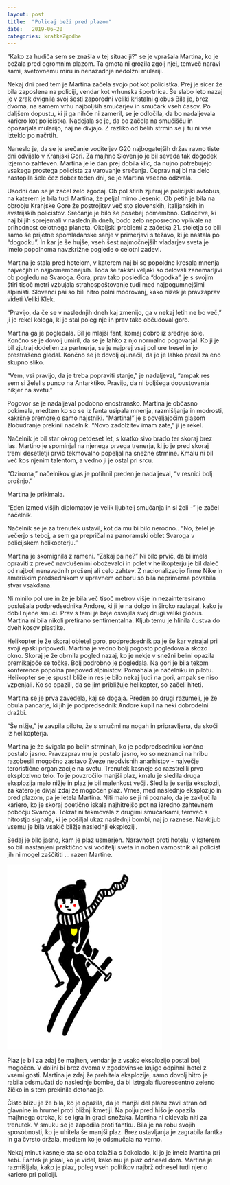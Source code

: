 ```yaml
---
layout: post
title:  "Policaj beži pred plazom"
date:   2019-06-20
categories: kratkeZgodbe
---
```

“Kako za hudiča sem se znašla v tej situaciji?” se je vprašala Martina, ko je bežala pred ogromnim plazom. Ta gmota ni grozila zgolj njej, temveč naravi sami, svetovnemu miru in nenazadnje nedolžni mulariji.

Nekaj dni pred tem je Martina začela svojo pot kot policistka. Prej je sicer že bila zaposlena na policiji, vendar kot vrhunska športnica. Še slabo leto nazaj je v zrak dvignila svoj šesti zaporedni veliki kristalni globus Bila je, brez dvoma, na samem vrhu najboljših smučarjev in smučark vseh časov. Po daljšem dopustu, ki ji ga nihče ni zameril, se je odločila, da bo nadaljevala kariero kot policistka. Nadejala se je, da bo začela na smučišču in opozarjala mularijo, naj ne divjajo. Z razliko od belih strmin se ji tu ni vse izteklo po načrtih.

Naneslo je, da se je srečanje voditeljev G20 najbogatejših držav ravno tiste dni odvijalo v Kranjski Gori. Za majhno Slovenijo je bil seveda tak dogodek izjemno zahteven. Martina je le dan prej dobila klic, da nujno potrebujejo vsakega prostega policista za varovanje srečanja. Čeprav naj bi na delo nastopila šele čez dober teden dni,  se je Martina vseeno odzvala. 

Usodni dan se je začel zelo zgodaj. Ob pol štirih zjutraj je policijski avtobus, na katerem je bila tudi Martina, že peljal mimo Jesenic. Ob petih je bila na obrobju Kranjske Gore že postrojitev več sto slovenskih, italijanskih in avstrijskih policistov. Srečanje je bilo še posebej pomembno. Odločitve, ki naj bi jih sprejemali v naslednjih dneh, bodo zelo neposredno vplivale na prihodnost celotnega planeta. Okoljski problemi z začetka 21. stoletja so bili samo še prijetne spomladanske sanje v primerjavi s težavo, ki je nastala po “dogodku”. In kar je še hujše, vseh šest najmočnejših vladarjev sveta je imelo popolnoma navzkrižne poglede o celotni zadevi.

Martina je stala pred hotelom, v katerem naj bi se popoldne kresala mnenja največjih in najpomembnejših. Toda še takšni veljaki so delovali zanemarljivi ob pogledu na Svaroga. Gora, prav tako posledica “dogodka”, je s svojim štiri tisoč metri vzbujala strahospoštovanje tudi med najpogumnejšimi alpinisti. Slovenci pai so bili hitro polni modrovanj, kako nizek je pravzaprav videti Veliki Klek.

“Pravijo, da če se v naslednjih dneh kaj zmenijo, ga v nekaj letih ne bo več,” ji je rekel kolega, ki je stal poleg nje in prav tako občudoval goro.

Martina ga je pogledala. Bil je mlajši fant, komaj dobro iz srednje šole. Končno se je dovolj umiril, da se je lahko z njo normalno pogovarjal. Ko ji je bil zjutraj dodeljen za partnerja, se je najprej vsaj pol ure tresel in jo prestrašeno gledal. Končno se je dovolj ojunačil, da jo je lahko prosil za eno skupno sliko.

“Vem, vsi pravijo, da je treba popraviti stanje,” je nadaljeval, “ampak res sem si želel s punco na Antarktiko. Pravijo, da ni boljšega dopustovanja nikjer na svetu.”

Pogovor se je nadaljeval podobno enostransko. Martina je občasno pokimala, medtem ko so se iz fanta usipala mnenja, razmišljanja in modrosti, kakršne premorejo samo najstniki.
“Martina!” je s poveljajočim glasom žlobudranje prekinil načelnik. “Novo zadolžitev imam zate,” ji je rekel. 

Načelnik je bil star okrog petdeset let, s kratko sivo brado ter skoraj brez las. Martino je spominjal na njenega prvega trenerja, ki jo je pred skoraj tremi desetletji prvič tekmovalno popeljal na snežne strmine. Kmalu ni bil več kos njenim talentom, a vedno ji je ostal pri srcu.

“Oziroma,” načelnikov glas je potihnil preden je nadaljeval, “v resnici bolj prošnjo.”

Martina je prikimala.

“Eden izmed višjih diplomatov je velik ljubitelj smučanja in si želi -” je začel načelnik.

Načelnik se je za trenutek ustavil, kot da mu bi bilo nerodno.. “No, želel je večerjo s teboj, a sem ga prepričal na panoramski oblet Svaroga v policijskem helikopterju.”

Martina je skomignila z rameni. “Zakaj pa ne?” Ni bilo prvič, da bi imela opraviti z preveč navdušenimi oboževalci in polet v helikopterju je bil daleč od najbolj nenavadnih prošenj ali celo zahtev. Z nacionalizacijo firme Nike in ameriškim predsednikom v upravnem odboru so bila neprimerna povabila stvar vsakdana.

Ni minilo pol ure in že je bila več tisoč metrov višje in nezainteresirano poslušala podpredsednika Andore, ki ji je na dolgo in široko razlagal, kako je dobil njene smuči. Prav s temi je baje osvojila svoj drugi veliki globus. Martina ni bila nikoli pretirano sentimentalna. Kljub temu je hlinila čustva do dveh kosov plastike.

Helikopter je že skoraj obletel goro, podpredsednik pa je še kar vztrajal pri svoji epski pripovedi. Martina je vedno bolj pogosto pogledovala skozo okno. Skoraj je že obrnila pogled nazaj, ko je nekje v snežni belini opazila premikajoče se točke. Bolj podrobno je pogledala. Na gori je bila tekom konference popolna prepoved alpinistov. Pomahala je načelniku in pilotu. Helikopter se je spustil bliže in res je bilo nekaj ljudi na gori, ampak se niso vzpenjali. Ko so opazili, da se jim približuje helikopter, so začeli hiteti. 

Martina se je prva zavedela, kaj se dogaja. Preden so drugi razumeli, je že obula pancarje, ki jih je podpredsednik Andore kupil na neki dobrodelni dražbi.

“Še nižje,” je zavpila pilotu, že s smučmi na nogah in pripravljena, da skoči iz helikopterja.

Martina je že švigala po belih strminah, ko je podpredsedniku končno postalo jasno. Pravzaprav mu je postalo jasno, ko so neznanci na hribu razobesili mogočno zastavo Zveze neodvisnih anarhistov - največje teroristične organizacije na svetu. Trenutek kasneje so razstrelili prvo eksplozivno telo. To je povzročilo manjši plaz, kmalu je sledila druga eksplozija malo nižje in plaz je bil malenkost večji. Sledila je serija eksplozij, za katero je divjal zdaj že mogočen plaz. Vmes, med naslednjo eksplozijo in pred plazom, pa je letela Martina. Niti malo se ji ni poznalo, da je zaključila kariero, ko je skoraj poetično iskala najhitrejšo pot na izredno zahtevnem pobočju Svaroga. Tokrat ni tekmovala z drugimi smučarkami, temveč s hitrostjo signala, ki je pošiljal ukaz naslednji bombi, naj jo raznese. Navkljub vsemu je bila vsakič bližje naslednji eksploziji.

Sedaj je bilo jasno, kam je plaz usmerjen. Naravnost proti hotelu, v katerem so bili nastanjeni praktično vsi voditelji sveta in noben varnostnik ali policist jih ni mogel zaščititi … razen Martine. 

![policaj-bezi-pred-plazom.jpg](/assets/ilustracije/kratkeZgodbe/policaj-bezi-pred-plazom.jpg)

Plaz je bil za zdaj še majhen, vendar je z vsako eksplozijo postal bolj mogočen. V dolini bi brez dvoma v zgodovinske knjige odpihnil hotel z vsemi gosti. Martina je zdaj že prehitela eksplozije, samo dovolj hitro je rabila odsmučati do naslednje bombe, da bi iztrgala fluorescentno zeleno žičko in s tem prekinila detonacijo. 

Čisto blizu je že bila, ko je opazila, da je manjši del plazu zavil stran od glavnine in hrumel proti bližnji kmetiji. Na polju pred hišo je opazila majhnega otroka, ki se igra in gradi snežaka. Martina ni oklevala niti za trenutek. V smuku se je zapodila proti fantku. Bila je na robu svojih sposobnosti, ko je uhitela še manjši plaz. Brez ustavljanja je zagrabila fantka in ga čvrsto držala, medtem ko je odsmučala na varno.

Nekaj minut kasneje sta se oba tolažila s čokolado, ki jo je imela Martina pri sebi. Fantek je jokal, ko je videl, kako mu je plaz odnesel dom. Martina je razmišljala, kako je plaz, poleg vseh politikov najbrž odnesel tudi njeno kariero pri policiji.